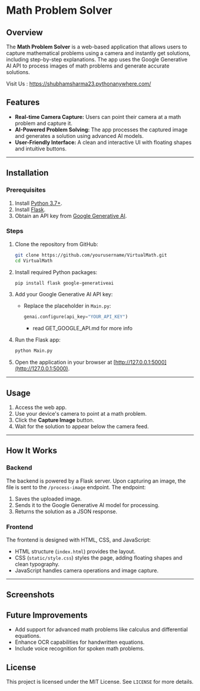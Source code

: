 # Math Problem Solver

## Overview
The **Math Problem Solver** is a web-based application that allows users to capture mathematical problems using a camera and instantly get solutions, including step-by-step explanations. The app uses the Google Generative AI API to process images of math problems and generate accurate solutions.

Visit Us : https://shubhamsharma23.pythonanywhere.com/

## Features
- **Real-time Camera Capture:** Users can point their camera at a math problem and capture it.
- **AI-Powered Problem Solving:** The app processes the captured image and generates a solution using advanced AI models.
- **User-Friendly Interface:** A clean and interactive UI with floating shapes and intuitive buttons.

---

## Installation

### Prerequisites
1. Install [Python 3.7+](https://www.python.org/).
2. Install [Flask](https://flask.palletsprojects.com/).
3. Obtain an API key from [Google Generative AI](https://developers.google.com/generative-ai).

### Steps
1. Clone the repository from GitHub:
    ```bash
    git clone https://github.com/yourusername/VirtualMath.git
    cd VirtualMath
    ```

2. Install required Python packages:
    ```bash
    pip install flask google-generativeai
    ```

3. Add your Google Generative AI API key:
   - Replace the placeholder in `Main.py`:
     ```python
     genai.configure(api_key="YOUR_API_KEY")
     ```
     - read GET_GOOGLE_API.md for more info 

4. Run the Flask app:
    ```bash
    python Main.py
    ```

5. Open the application in your browser at [http://127.0.0.1:5000](http://127.0.0.1:5000).

---

## Usage
1. Access the web app.
2. Use your device's camera to point at a math problem.
3. Click the **Capture Image** button.
4. Wait for the solution to appear below the camera feed.

---

## How It Works

### Backend
The backend is powered by a Flask server. Upon capturing an image, the file is sent to the `/process-image` endpoint. The endpoint:
1. Saves the uploaded image.
2. Sends it to the Google Generative AI model for processing.
3. Returns the solution as a JSON response.

### Frontend
The frontend is designed with HTML, CSS, and JavaScript:
- HTML structure (`index.html`) provides the layout.
- CSS (`static/style.css`) styles the page, adding floating shapes and clean typography.
- JavaScript handles camera operations and image capture.

---

## Screenshots

## Future Improvements
- Add support for advanced math problems like calculus and differential equations.
- Enhance OCR capabilities for handwritten equations.
- Include voice recognition for spoken math problems.

## License
This project is licensed under the MIT License. See `LICENSE` for more details.
